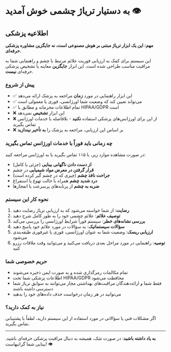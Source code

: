 # به دستیار تریاژ چشمی خوش آمدید 👁️

## اطلاعیه پزشکی

**مهم: این یک ابزار تریاژ مبتنی بر هوش مصنوعی است، نه جایگزین مشاوره پزشکی حرفه‌ای.**

این سیستم برای کمک به ارزیابی فوریت علائم مرتبط با چشم و راهنمایی شما به مراقبت مناسب طراحی شده است. این ابزار **جایگزین** معاینه یا تشخیص پزشکی حرفه‌ای **نیست**.

### پیش از شروع

- ✅ این ابزار راهنمایی در مورد **زمان** مراجعه به پزشک ارائه می‌دهد
- ✅ می‌تواند تعیین کند که وضعیت شما اورژانسی، فوری یا معمولی است
- ✅ تمام اطلاعات محرمانه و مطابق با HIPAA/GDPR است
- ❌ این ابزار **تشخیص** نمی‌دهد
- ❌ از این برای اورژانس‌های پزشکی استفاده **نکنید** - بلافاصله با خدمات اورژانس تماس بگیرید
- ❌ بر اساس این ارزیابی، مراجعه به پزشک را **به تأخیر نیندازید**

### چه زمانی باید فوراً با خدمات اورژانس تماس بگیرید

در صورت مشاهده موارد زیر، با ۱۱۵ تماس بگیرید یا به اورژانس مراجعه کنید:

- **از دست دادن ناگهانی بینایی** (جزئی یا کامل)
- **قرار گرفتن در معرض مواد شیمیایی** در چشم
- **جراحت نافذ چشم** (چیزی که در چشم گیر کرده است)
- **درد شدید چشم** همراه با حالت تهوع یا استفراغ
- **ضربه به چشم** از پرتابه‌های پرسرعت یا انفجارها

### نحوه کار این سیستم

1. **رضایت**: از شما خواسته می‌شود که به ارزیابی تریاژ رضایت دهید
2. **توصیف علائم**: علائم چشمی خود را به طور کامل شرح دهید
3. **بررسی نشانه‌های خطر**: سیستم فوراً شرایط اورژانسی را بررسی می‌کند
4. **سؤالات سیستماتیک**: به سؤالات در مورد علائم خود پاسخ دهید
5. **ارزیابی ریسک**: وضعیت شما به عنوان اورژانسی، فوری یا غیرفوری طبقه‌بندی می‌شود
6. **توصیه**: راهنمایی در مورد مراحل بعدی دریافت می‌کنید و می‌توانید وقت ملاقات رزرو کنید

### حریم خصوصی شما

- تمام مکالمات رمزگذاری شده و به صورت ایمن ذخیره می‌شوند
- اطلاعات پزشکی شما تحت HIPAA/GDPR محافظت می‌شود
- فقط شما و ارائه‌دهندگان مراقبت‌های بهداشتی مجاز می‌توانند به سوابق تریاژ شما دسترسی داشته باشند
- می‌توانید در هر زمان درخواست حذف داده‌های خود را بدهید

### نیاز به کمک دارید؟

اگر مشکلات فنی یا سؤالاتی در مورد استفاده از این سیستم دارید، لطفاً با پشتیبانی تماس بگیرید.

---

**به یاد داشته باشید**: در صورت شک، همیشه به دنبال مراقبت پزشکی حرفه‌ای باشید. بینایی شما گرانبهاست! 👁️
